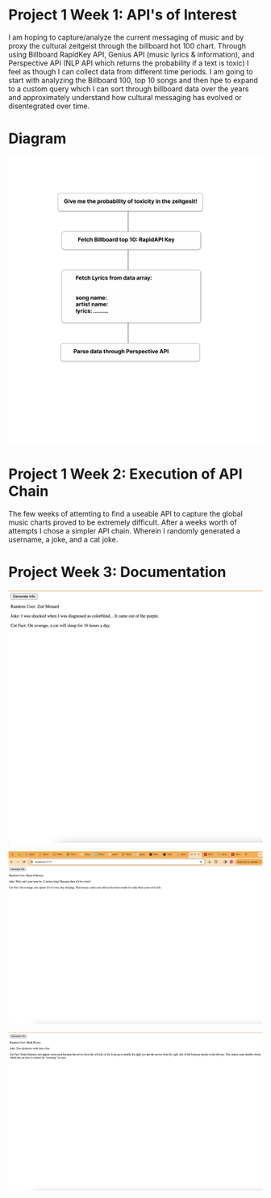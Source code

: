 # Project 1 Week 1: API's of Interest

I am hoping to capture/analyze the current messaging of music and by proxy the cultural zeitgeist through the billboard hot 100 chart. Through using Billboard RapidKey API, Genius API (music lyrics & information), and Perspective API (NLP API which returns the probability if a text is toxic) I feel as though I can collect data from different time periods. I am going to start with analyzing the Billboard 100, top 10 songs and then hpe to expand to a custom query which I can sort through billboard data over the years and approximately understand how cultural messaging has evolved or disentegrated over time. 

# Diagram 
![API Chain Diagram](https://github.com/hanaazab/CreativeTech-04/blob/main/API%20Chain.png)

# Project 1 Week 2: Execution of API Chain 

The few weeks of attemting to find a useable API to capture the global music charts proved to be extremely difficult. After a weeks worth of attempts I chose a simpler API chain. Wherein I randomly generated a username, a joke, and a cat joke. 

# Project Week 3: Documentation 

![Simple API Chain](https://github.com/hanaazab/CreativeTech-04/blob/main/time-travel-madlib%20copy/Simple-APICHain.png)

![Simple API Chain](https://github.com/hanaazab/CreativeTech-04/blob/main/time-travel-madlib%20copy/Simple-APIChain-2.png)

![Simple API Chain](https://github.com/hanaazab/CreativeTech-04/blob/main/time-travel-madlib%20copy/Simple-APIChain-3.png)
